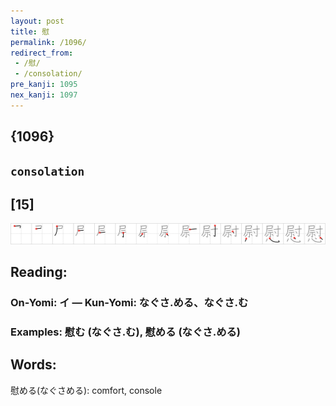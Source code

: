 ```yaml
---
layout: post
title: 慰
permalink: /1096/
redirect_from:
 - /慰/
 - /consolation/
pre_kanji: 1095
nex_kanji: 1097
---
```


## {1096}

## `consolation`

## [15]

<div class="stroke"><img src="../images/E685B0.png" /></div>

## Reading:

### On-Yomi: イ &mdash; Kun-Yomi: なぐさ.める、なぐさ.む

### Examples: 慰む (なぐさ.む), 慰める (なぐさ.める)

## Words:

慰める(なぐさめる): comfort, console

